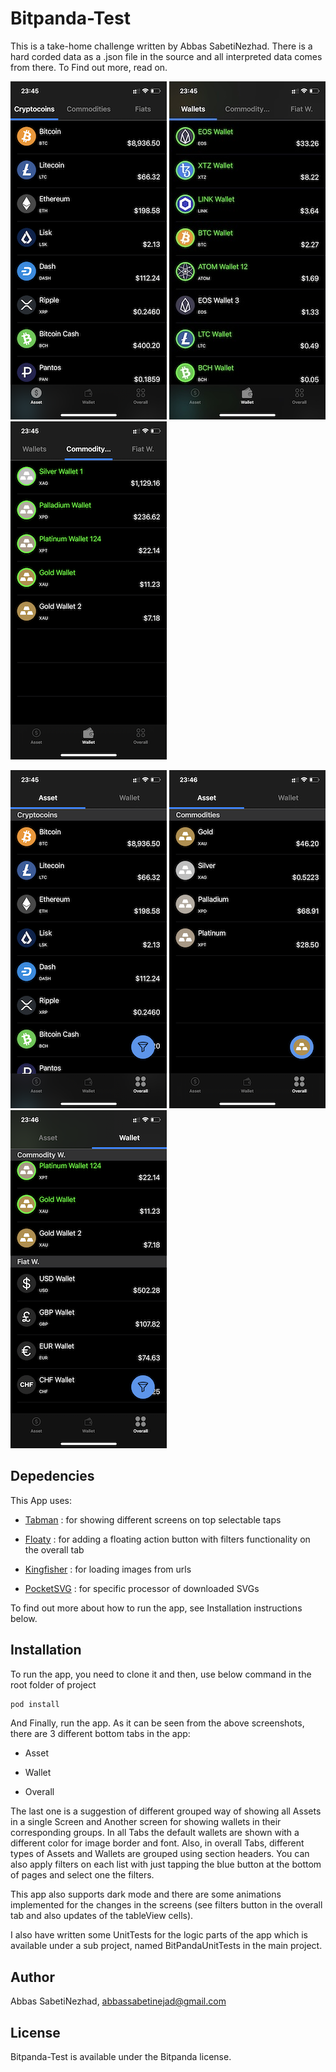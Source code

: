# Bitpanda-Test

This is a take-home challenge written by Abbas SabetiNezhad. There is a hard corded data as a .json file in the source and all interpreted data comes from there. To Find out more, read on.


![screenshot1](https://github.com/abbassabeti/Bitpanda-Test/blob/images/images/scr01.PNG " ") ![screenshot2](https://github.com/abbassabeti/Bitpanda-Test/blob/images/images/scr02.PNG " ") ![screenshot3](https://github.com/abbassabeti/Bitpanda-Test/blob/images/images/scr03.PNG " ")

![screenshot4](https://github.com/abbassabeti/Bitpanda-Test/blob/images/images/scr04.PNG " ") ![screenshot5](https://github.com/abbassabeti/Bitpanda-Test/blob/images/images/scr05.PNG " ") ![screenshot6](https://github.com/abbassabeti/Bitpanda-Test/blob/images/images/scr06.PNG " ")

## Depedencies

This App uses:

- [Tabman](https://github.com/uias/Tabman) : for showing different screens on top selectable taps

- [Floaty](https://github.com/kciter/Floaty) : for adding a floating action button with filters functionality on the overall tab

- [Kingfisher](https://github.com/onevcat/Kingfisher) : for loading images from urls

- [PocketSVG](https://github.com/pocketsvg/PocketSVG) : for specific processor of downloaded SVGs
        
To find out more about how to run the app, see Installation instructions below.

## Installation

To run the app, you need to clone it and then, use below command in the root folder of project

```ruby
pod install
```

And Finally, run the app. As it can be seen from the above screenshots, there are 3 different bottom tabs in the app:


 - Asset

 - Wallet
 
 - Overall
    
The last one is a suggestion of different grouped way of showing all Assets in a single Screen and Another screen for showing wallets in their corresponding groups. In all Tabs the default wallets are shown with a  different color for image border and font. Also, in overall Tabs, different types of Assets and Wallets are grouped using section headers. You can also apply filters on each list with just tapping the blue button at the bottom of pages and select one the filters.

This app also supports dark mode and there are some animations implemented for the changes in the screens (see filters button in the overall tab and also updates of the tableView cells).

I also have written some UnitTests for the logic parts of the app which is available under a sub project, named BitPandaUnitTests in the main project.

## Author

Abbas SabetiNezhad, abbassabetinejad@gmail.com

## License

Bitpanda-Test is available under the Bitpanda license.

